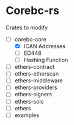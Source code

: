 # Corebc-rs

Crates to modify

- [ ] corebc-core
  - [x] ICAN Addresses
  - [ ] ED448
  - [ ] Hashing Function
- [ ] ethers-contract
- [ ] ethers-etherscan
- [ ] ethers-middleware
- [ ] ethers-providers
- [ ] ethers-signers
- [ ] ethers-solc
- [ ] ethers
- [ ] examples
